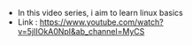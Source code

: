 - In this video series, i aim to learn linux basics
- Link : https://www.youtube.com/watch?v=5jIIOkA0NpI&ab_channel=MyCS